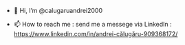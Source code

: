- 👋 Hi, I’m @calugaruandrei2000
<!-- 
  - 👀 I’m interested in IT field
  - 🌱 I’m currently learning how to become an Software Engeener
  - 💞️ I’m looking to collaborate on ... 
-->
- 📫 How to reach me : send me a messege via LinkedIn : https://www.linkedin.com/in/andrei-călugăru-909368172/

<!---
calugaruandrei2000/calugaruandrei2000 is a ✨ special ✨ repository because its `README.md` (this file) appears on your GitHub profile.
You can click the Preview link to take a look at your changes.
--->
